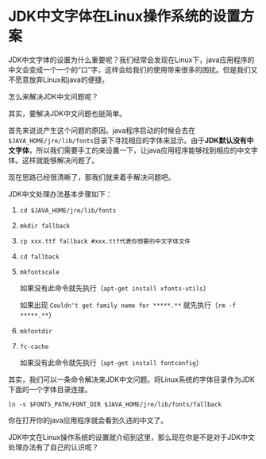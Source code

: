 # JDK中文字体在Linux操作系统的设置方案

JDK中文字体的设置为什么重要呢？我们经常会发现在Linux下，java应用程序的中文会变成一个一个的“口”字，这样会给我们的使用带来很多的困扰。但是我们又不愿意放弃Linux和java的便捷。

怎么来解决JDK中文问题呢？

其实，要解决JDK中文问题也挺简单。

首先来说说产生这个问题的原因。java程序启动的时候会去在`$JAVA_HOME/jre/lib/fonts`目录下寻找相应的字体来显示。由于**JDK默认没有中文字体**，所以我们需要手工的来设置一下，让java应用程序能够找到相应的中文字体。这样就能够解决问题了。

现在思路已经很清晰了，那我们就来着手解决问题吧。

JDK中文处理办法基本步骤如下：

1. `cd $JAVA_HOME/jre/lib/fonts`  
2. `mkdir fallback`  
3. `cp xxx.ttf fallback #xxx.ttf代表你想要的中文字体文件`  
4. `cd fallback`  
5. `mkfontscale`

   如果没有此命令就先执行（`apt-get install xfonts-utils`）

   如果出现 `Couldn't get family name for *****.**` 就先执行（`rm -f *****.**`）

6. `mkfontdir`  
7. `fc-cache`

   如果没有此命令就先执行（`apt-get install fontconfig`）

其实，我们可以一条命令解决来JDK中文问题。将Linux系统的字体目录作为JDK下面的一个字体目录连接。

```text
ln -s $FONTS_PATH/FONT_DIR $JAVA_HOME/jre/lib/fonts/fallback
```

你在打开你的java应用程序就会看到久违的中文了。

JDK中文在Linux操作系统的设置就介绍到这里，那么现在你是不是对于JDK中文处理办法有了自己的认识呢？

